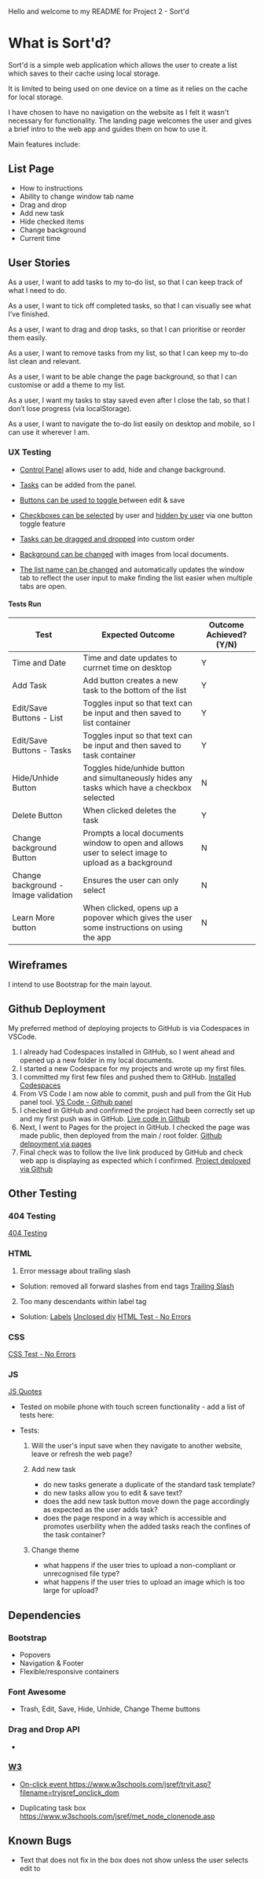 Hello and welcome to my README for Project 2 - Sort'd

# What is Sort'd?

Sort'd is a simple web application which allows the user to create a list which saves to their cache using local storage.

It is limited to being used on one device on a time as it relies on the cache for local storage. 

I have chosen to have no navigation on the website as I felt it wasn't necessary for functionality. The landing page welcomes the user and gives a brief intro to the web app and guides them on how to use it.  

Main features include:

## List Page
* How to instructions
* Ability to change window tab name
* Drag and drop
* Add new task
* Hide checked items
* Change background
* Current time

## User Stories

As a user, I want to add tasks to my to-do list, so that I can keep track of what I need to do.

As a user, I want to tick off completed tasks, so that I can visually see what I’ve finished.

As a user, I want to drag and drop tasks, so that I can prioritise or reorder them easily.

As a user, I want to remove tasks from my list, so that I can keep my to-do list clean and relevant.

As a user, I want to be able change the page background, so that I can customise or add a theme to my list.

As a user, I want my tasks to stay saved even after I close the tab, so that I don’t lose progress (via localStorage).

As a user, I want to navigate the to-do list easily on desktop and mobile, so I can use it wherever I am.

### UX Testing

* [Control Panel](assets/images/README/ctrl_panel.png) allows user to add, hide and change background.


* [Tasks](assets/images/README/add_task.png) can be added from the panel.


* [Buttons can be used to toggle ]()between edit & save


* [Checkboxes can be selected](assets/images/README/checked_list.png) by user and  [hidden by user](assets/images/README/unchecked_list.png) via one button toggle feature


*  [Tasks can be dragged and dropped](assets/images/README/reordered_list.png) into custom order


* [Background can be changed](assets/images/README/change_bg.png) with images from local documents.
 

* [The list name can be changed](assets/images/README/change_tab_name.png) and automatically updates the window tab to reflect the user input to make finding the list easier when multiple tabs are open.

#### Tests Run
| Test     | Expected Outcome |Outcome Achieved? (Y/N)|
| ----------- | ----------- |----------- |
| Time and Date     | Time and date updates to currnet time on desktop      |Y|
| Add Task     | Add button creates a new task to the bottom of the list       |Y|
| Edit/Save Buttons - List | Toggles input so that text can be input and then saved to list container       |Y|
| Edit/Save Buttons - Tasks | Toggles input so that text can be input and then saved to task container        |Y|
| Hide/Unhide Button | Toggles hide/unhide button and simultaneously hides any tasks which have a checkbox selected        |N|
| Delete Button | When clicked deletes the task        |Y|
| Change background Button | Prompts a local documents window to open and allows user to select image to upload as a background       |N|
| Change background - Image validation | Ensures the user can only select        |N|
| Learn More button | When clicked, opens up a popover which gives the user some instructions on using the app        |N|

## Wireframes

I intend to use Bootstrap for the main layout.



## Github Deployment

My preferred method of deploying projects to GitHub is via Codespaces in VSCode.

1. I already had Codespaces installed in GitHub, so I went ahead and opened up a new folder in my local documents.
2. I started a new Codespace for my projects and wrote up my first files.
3. I committed my first few files and pushed them to GitHub.
[Installed Codespaces](assets/images/README/codespaces-git-vs.png)
4. From VS Code I am now able to commit, push and pull from the Git Hub panel tool.
[VS Code - Github panel](assets/images/README/vs-gitcontrols.png)
5. I checked in GitHub and confirmed the project had been correctly set up and my first push was in GitHub.
[Live code in Github](assets/images/README/github-code.png)
6. Next, I went to Pages for the project in GitHub. I checked the page was made public, then deployed from the main / root folder.
[Github delpoyment via pages](assets/images/README/github-deploy-pgs.png)
7. Final check was to follow the live link produced by GitHub and check web app is displaying as expected which I confirmed.
[Project deployed via Github](assets/images/README/git-deploy-final.png)

## Other Testing

### 404 Testing
[404 Testing](assets/images/README/404-testing.png)
### HTML
1. Error message about trailing slash
* Solution: removed all forward slashes from end tags
[Trailing Slash](assets/images/README/html-trailing-slash.png)
2. Too many descendants within label tag
*  Solution: 
[Labels](assets/images/README/html-labels.png)
[Unclosed div](assets/images/README/html-unclosed-div.png)
[HTML Test - No Errors](assets/images/READ/html-unclosed-div.png)
### CSS
[CSS Test - No Errors](assets/images/README/css-no-errors.png)
### JS
[JS Quotes](assets/images/README/js-quotes.png)

* Tested on mobile phone with touch screen functionality - add a list of tests here:

* Tests:
    1. Will the user's input save when they navigate to another website, leave or refresh the web page?
    
    2. Add new task 
        - do new tasks generate a duplicate of the standard task template?
        - do new tasks allow you to edit & save text?
        - does the add new task button move down the page accordingly as expected as the user adds task?
        - does the page respond in a way which is accessible and promotes userbility when the added tasks reach the confines of the task container?

    3. Change theme
        - what happens if the user tries to upload a non-compliant or unrecognised file type?
        - what happens if the user tries to upload an image which is too large for upload?



## Dependencies

### Bootstrap
* Popovers
* Navigation & Footer
* Flexible/responsive containers

### Font Awesome
* Trash, Edit, Save, Hide, Unhide, Change Theme buttons

### Drag and Drop API
* <a href="https://developer.mozilla.org/en-US/docs/Web/API/HTML_Drag_and_Drop_API"> 

### W3

* On-click event
https://www.w3schools.com/jsref/tryit.asp?filename=tryjsref_onclick_dom

* Duplicating task box
https://www.w3schools.com/jsref/met_node_clonenode.asp

## Known Bugs

* Text that does not fix in the box does not show unless the user selects edit to